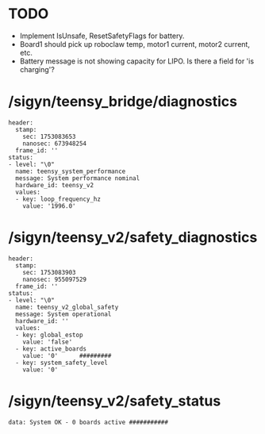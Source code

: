 # TODO
* Implement IsUnsafe, ResetSafetyFlags for battery.
* Board1 should pick up roboclaw temp, motor1 current, motor2 current, etc.
* Battery message is not showing capacity for LIPO. Is there a field for 'is charging'?


# /sigyn/teensy_bridge/diagnostics
```code
header:
  stamp:
    sec: 1753083653
    nanosec: 673948254
  frame_id: ''
status:
- level: "\0"
  name: teensy_system_performance
  message: System performance nominal
  hardware_id: teensy_v2
  values:
  - key: loop_frequency_hz
    value: '1996.0'
```

# /sigyn/teensy_v2/safety_diagnostics 
```code
header:
  stamp:
    sec: 1753083903
    nanosec: 955097529
  frame_id: ''
status:
- level: "\0"
  name: teensy_v2_global_safety
  message: System operational
  hardware_id: ''
  values:
  - key: global_estop
    value: 'false'
  - key: active_boards
    value: '0'      #########
  - key: system_safety_level
    value: '0'
```

# /sigyn/teensy_v2/safety_status 
```code
data: System OK - 0 boards active ###########
```